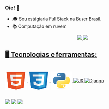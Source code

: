 
### Oie! :wave:

- :mortar_board: Sou estágiaria Full Stack na Buser Brasil.
- :books: Computação em nuvem

<div align="center">
  <a href="https://github.com/tabataf">
  <img height="140em"  src="https://github-readme-stats.vercel.app/api?username=marcelavie&show_icons=true&theme=dark&include_all_commits=true&count_private=true"/>
  <img height="140em" src="https://github-readme-stats.vercel.app/api/top-langs/?username=marcelavie&layout=compact&langs_count=7&theme=dark"/>
</div>

## :desktop_computer: Tecnologias e ferramentas:
<div style="display: inline_block"><br>
  <img align="center" alt="HTML" height="60" width="70"   src="https://raw.githubusercontent.com/devicons/devicon/master/icons/html5/html5-original.svg">
  <img align="center" alt="CSS" height="60" width="70"   src="https://raw.githubusercontent.com/devicons/devicon/master/icons/css3/css3-original.svg">
  <img align="center" alt="Python" height="60" width="70"  src="https://raw.githubusercontent.com/devicons/devicon/master/icons/python/python-original.svg">
  <img align="center" alt="JS" height="60" width="70"
src="https://cdn.jsdelivr.net/gh/devicons/devicon/icons/javascript/javascript-original.svg" />
  <img align="center" alt="Django" height="60" width="70" src="https://cdn.jsdelivr.net/gh/devicons/devicon/icons/django/django-plain.svg" />
</div>


  ##
  
<div>
   <a href="https://www.linkedin.com/in/t%C3%A1bata-de-faria/ target="_blank"><img src="https://img.shields.io/badge/-LinkedIn-%230077B5?style=for-the-badge&logo=linkedin&logoColor=white" target="blank"></a>
 <a href = "mailto:tabata07defaria@gmail.com"><img src="https://img.shields.io/badge/-Gmail-%23333?style=for-the-badge&logo=gmail&logoColor=white" target="blank"></a>
  <a href="https://www.instagram.com/tabatadefaria/" target="_blank"><img src="https://img.shields.io/badge/-Instagram-%23E4405F?style=for-the-badge&logo=instagram&logoColor=white" target="blank"></a>
